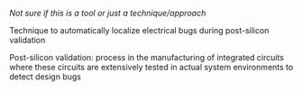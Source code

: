 *Not sure if this is a tool or just a technique/approach*

Technique to automatically localize electrical bugs during post-silicon validation

Post-silicon validation: process in the manufacturing of integrated circuits where these circuits are extensively tested in actual system environments to detect design bugs